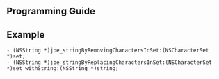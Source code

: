 Programming Guide
-----------------

Example
-------

```
- (NSString *)joe_stringByRemovingCharactersInSet:(NSCharacterSet *)set;
- (NSString *)joe_stringByReplacingCharactersInSet:(NSCharacterSet *)set withString:(NSString *)string;
```